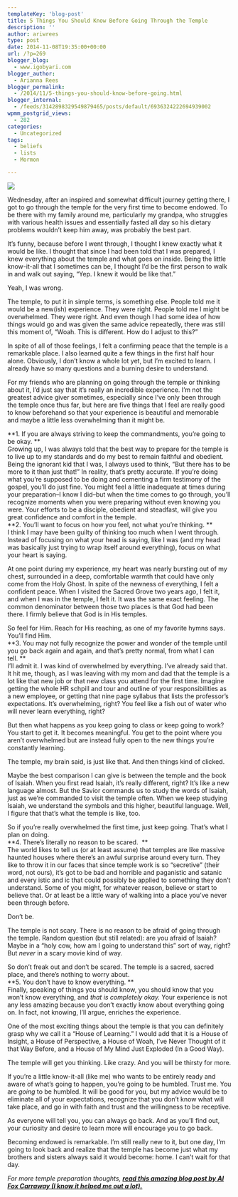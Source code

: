 ```yaml
---
templateKey: 'blog-post'
title: 5 Things You Should Know Before Going Through the Temple
description: ''
author: ariwrees
type: post
date: 2014-11-08T19:35:00+00:00
url: /?p=269
blogger_blog:
  - www.igobyari.com
blogger_author:
  - Arianna Rees
blogger_permalink:
  - /2014/11/5-things-you-should-know-before-going.html
blogger_internal:
  - /feeds/3142898329549879465/posts/default/6936324222694939002
wpmm_postgrid_views:
  - 282
categories:
  - Uncategorized
tags:
  - beliefs
  - lists
  - Mormon

---
```

[![](https://www.igobyari.com/wp-content/uploads/2014/11/temple.jpg)](https://www.igobyari.com/wp-content/uploads/2014/11/temple.jpg)

Wednesday, after an inspired and somewhat difficult journey getting there, I got to go through the temple for the very first time to become endowed. To be there with my family around me, particularly my grandpa, who struggles with various health issues and essentially fasted all day so his dietary problems wouldn’t keep him away, was probably the best part.

It’s funny, because before I went through, I thought I knew exactly what it would be like. I thought that since I had been told that I was prepared, I knew everything about the temple and what goes on inside. Being the little know-it-all that I sometimes can be, I thought I’d be the first person to walk in and walk out saying, “Yep. I knew it would be like that.”

Yeah, I was wrong.

The temple, to put it in simple terms, is something else. People told me it would be a new(ish) experience. They were right. People told me I might be overwhelmed. They were right. And even though I had some idea of how things would go and was given the same advice repeatedly, there was still this moment of, “Woah. This is different. How do I adjust to this?”

In spite of all of those feelings, I felt a confirming peace that the temple is a remarkable place. I also learned quite a few things in the first half hour alone. Obviously, I don’t know a whole lot yet, but I’m excited to learn. I already have so many questions and a burning desire to understand.

For my friends who are planning on going through the temple or thinking about it, I’d just say that it’s really an incredible experience. I’m not the greatest advice giver sometimes, especially since I’ve only been through the temple once thus far, but here are five things that I feel are really good to know beforehand so that your experience is beautiful and memorable and maybe a little less overwhelming than it might be.

  
**1\. If you are always striving to keep the commandments, you’re going to be okay. **  
Growing up, I was always told that the best way to prepare for the temple is to live up to my standards and do my best to remain faithful and obedient. Being the ignorant kid that I was, I always used to think, “But there has to be more to it than just that!” In reality, that’s pretty accurate. If you’re doing what you’re supposed to be doing and cementing a firm testimony of the gospel, you’ll do just fine. You might feel a little inadequate at times during your preparation–I know I did–but when the time comes to go through, you’ll recognize moments when you were preparing without even knowing you were. Your efforts to be a disciple, obedient and steadfast, will give you great confidence and comfort in the temple.  
**2\. You’ll want to focus on how you feel, not what you’re thinking. **  
I think I may have been guilty of thinking too much when I went through. Instead of focusing on what your head is saying, like I was (and my head was basically just trying to wrap itself around everything), focus on what your heart is saying.

At one point during my experience, my heart was nearly bursting out of my chest, surrounded in a deep, comfortable warmth that could have only come from the Holy Ghost. In spite of the newness of everything, I felt a confident peace. When I visited the Sacred Grove two years ago, I felt it, and when I was in the temple, I felt it. It was the same exact feeling. The common denominator between those two places is that God had been there. I firmly believe that God is in His temples.

So feel for Him. Reach for His reaching, as one of my favorite hymns says. You’ll find Him.  
**3\. You may not fully recognize the power and wonder of the temple until you go back again and again, and that’s pretty normal, from what I can tell. **  
I’ll admit it. I was kind of overwhelmed by everything. I’ve already said that. It hit me, though, as I was leaving with my mom and dad that the temple is a lot like that new job or that new class you attend for the first time. Imagine getting the whole HR schpill and tour and outline of your responsibilities as a new employee, or getting that nine page syllabus that lists the professor’s expectations. It’s overwhelming, right? You feel like a fish out of water who will never learn everything, right?

But then what happens as you keep going to class or keep going to work? You start to get it. It becomes meaningful. You get to the point where you aren’t overwhelmed but are instead fully open to the new things you’re constantly learning.

The temple, my brain said, is just like that. And then things kind of clicked.

Maybe the best comparison I can give is between the temple and the book of Isaiah. When you first read Isaiah, it’s really different, right? It’s like a new language almost. But the Savior commands us to study the words of Isaiah, just as we’re commanded to visit the temple often. When we keep studying Isaiah, we understand the symbols and this higher, beautiful language. Well, I figure that that’s what the temple is like, too.

So if you’re really overwhelmed the first time, just keep going. That’s what I plan on doing.  
**4\. There’s literally no reason to be scared.  **  
The world likes to tell us (or at least assume) that temples are like massive haunted houses where there’s an awful surprise around every turn. They like to throw it in our faces that since temple work is so “secretive” (their word, not ours), it’s got to be bad and horrible and paganistic and satanic and every istic and ic that could possibly be applied to something they don’t understand. Some of you might, for whatever reason, believe or start to believe that. Or at least be a little wary of walking into a place you’ve never been through before.

Don’t be.

The temple is not scary. There is no reason to be afraid of going through the temple. Random question (but still related): are you afraid of Isaiah? Maybe in a “holy cow, how am I going to understand this” sort of way, right? But _never_ in a scary movie kind of way.

So don’t freak out and don’t be scared. The temple is a sacred, sacred place, and there’s nothing to worry about.  
**5\. You don’t have to know everything. **  
Finally, speaking of things you should know, you should know that you won’t know everything, and _that is completely okay._ Your experience is not any less amazing because you don’t exactly know about everything going on. In fact, not knowing, I’ll argue, enriches the experience.

One of the most exciting things about the temple is that you can definitely grasp why we call it a “House of Learning.” I would add that it is a House of Insight, a House of Perspective, a House of Woah, I’ve Never Thought of it that Way Before, and a House of My Mind Just Exploded (In a Good Way).

The temple will get you thinking. Like crazy. And you will be thirsty for more.

If you’re a little know-it-all (like me) who wants to be entirely ready and aware of what’s going to happen, you’re going to be humbled. Trust me. You are _going_ to be humbled. It will be good for you, but my advice would be to eliminate all of your expectations, recognize that you don’t know what will take place, and go in with faith and trust and the willingness to be receptive.

As everyone will tell you, you can always go back. And as you’ll find out, your curiosity and desire to learn more will encourage you to go back.

Becoming endowed is remarkable. I’m still really new to it, but one day, I’m going to look back and realize that the temple has become just what my brothers and sisters always said it would become: home. I can’t wait for that day.

_For more temple preparation thoughts, [**read this amazing blog post by Al Fox Carraway (I know it helped me out a lot).**](http://alfoxshead.blogspot.com/2014/11/the-truth-about-mormon-temples-and-what.html)_